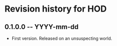 # Revision history for HOD

## 0.1.0.0 -- YYYY-mm-dd

* First version. Released on an unsuspecting world.
